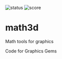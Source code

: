 ![status](https://www.code-inspector.com/project/2288/status/svg)
![score](https://www.code-inspector.com/project/2288/score/svg)

# math3d
Math tools for graphics

Code for Graphics Gems
